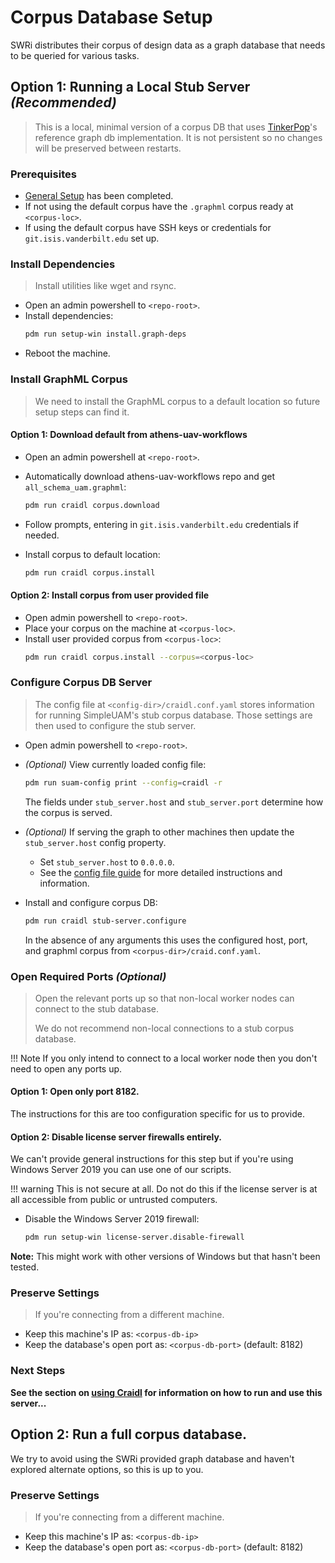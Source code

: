 # Corpus Database Setup

SWRi distributes their corpus of design data as a graph database that needs to
be queried for various tasks.

## **Option 1:** Running a Local Stub Server *(Recommended)*

> This is a local, minimal version of a corpus DB that uses
> [TinkerPop](https://tinkerpop.apache.org)'s reference graph db implementation.
> It is not persistent so no changes will be preserved between restarts.

### Prerequisites

- [General Setup](general.md) has been completed.
- If not using the default corpus have the `.graphml` corpus ready at
  `<corpus-loc>`.
- If using the default corpus have SSH keys or credentials for
  `git.isis.vanderbilt.edu` set up.

### Install Dependencies

> Install utilities like wget and rsync.

- Open an admin powershell to `<repo-root>`.
- Install dependencies:
  ```bash
  pdm run setup-win install.graph-deps
  ```
- Reboot the machine.

### Install GraphML Corpus

> We need to install the GraphML corpus to a default location so future setup
> steps can find it.

#### **Option 1**: Download default from athens-uav-workflows

- Open an admin powershell at `<repo-root>`.
- Automatically download athens-uav-workflows repo and get
  `all_schema_uam.graphml`:
  ```bash
  pdm run craidl corpus.download
  ```

- Follow prompts, entering in `git.isis.vanderbilt.edu` credentials if needed.
- Install corpus to default location:
  ```bash
  pdm run craidl corpus.install
  ```

#### **Option 2**: Install corpus from user provided file

- Open admin powershell to `<repo-root>`.
- Place your corpus on the machine at `<corpus-loc>`.
- Install user provided corpus from `<corpus-loc>`:
  ```bash
  pdm run craidl corpus.install --corpus=<corpus-loc>
  ```

### Configure Corpus DB Server

> The config file at `<config-dir>/craidl.conf.yaml` stores information for
> running SimpleUAM's stub corpus database.
> Those settings are then used to configure the stub server.

- Open admin powershell to `<repo-root>`.
- *(Optional)* View currently loaded config file:
  ```bash
  pdm run suam-config print --config=craidl -r
  ```
  The fields under `stub_server.host` and `stub_server.port` determine how the
  corpus is served.

- *(Optional)* If serving the graph to other machines then update the
  `stub_server.host` config property.
    - Set `stub_server.host` to `0.0.0.0`.
    - See the [config file guide](../usage/config.md) for more detailed
      instructions and information.

- Install and configure corpus DB:
  ```bash
  pdm run craidl stub-server.configure
  ```
  In the absence of any arguments this uses the configured host, port, and
  graphml corpus from `<corpus-dir>/craid.conf.yaml`.

### Open Required Ports *(Optional)*

> Open the relevant ports up so that non-local worker nodes can
> connect to the stub database.
>
> We do not recommend non-local connections to a stub corpus database.

!!! Note
    If you only intend to connect to a local worker node
    then you don't need to open any ports up.

#### **Option 1:** Open only port 8182.

The instructions for this are too configuration specific for us to provide.

#### **Option 2:** Disable license server firewalls entirely.

We can't provide general instructions for this step but if you're using
Windows Server 2019 you can use one of our scripts.

!!! warning
    This is not secure at all. Do not do this if the license
    server is at all accessible from public or untrusted computers.

- Disable the Windows Server 2019 firewall:
  ```bash
  pdm run setup-win license-server.disable-firewall
  ```

**Note:** This might work with other versions of Windows but that hasn't been
tested.

### Preserve Settings

> If you're connecting from a different machine.

- Keep this machine's IP as: `<corpus-db-ip>`
- Keep the database's open port as: `<corpus-db-port>` (default: 8182)

### Next Steps

**See the section on [using Craidl](../usage/Craidl) for information on
how to run and use this server...**

## **Option 2:** Run a full corpus database.

We try to avoid using the SWRi provided graph database and haven't explored
alternate options, so this is up to you.

### Preserve Settings

> If you're connecting from a different machine.

- Keep this machine's IP as: `<corpus-db-ip>`
- Keep the database's open port as: `<corpus-db-port>` (default: 8182)
